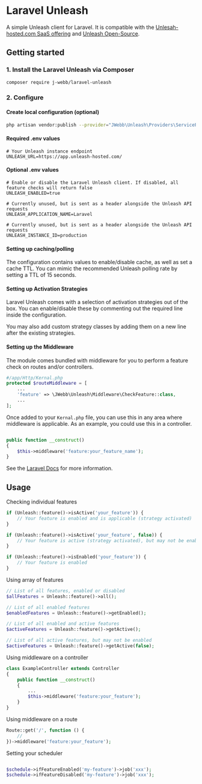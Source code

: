 # Laravel Unleash

A simple Unleash client for Laravel. It is compatible with the [Unlesah-hosted.com SaaS offering](https://www.unleash-hosted.com/) and [Unleash Open-Source](https://github.com/finn-no/unleash).

## Getting started

### 1. Install the Laravel Unleash via Composer

```bash
composer require j-webb/laravel-unleash
```

### 2. Configure

#### Create local configuration (optional)

```bash
php artisan vendor:publish --provider="JWebb\Unleash\Providers\ServiceProvider"
```

#### Required .env values

```dotenv
# Your Unleash instance endpoint
UNLEASH_URL=https://app.unleash-hosted.com/
```

#### Optional .env values

```dotenv
# Enable or disable the Laravel Unleash client. If disabled, all feature checks will return false
UNLEASH_ENABLED=true

# Currently unused, but is sent as a header alongside the Unleash API requests
UNLEASH_APPLICATION_NAME=Laravel

# Currently unused, but is sent as a header alongside the Unleash API requests
UNLEASH_INSTANCE_ID=production
```

#### Setting up caching/polling

The configuration contains values to enable/disable cache, as well as set a cache TTL. You can mimic the recommended Unleash polling rate by setting a TTL of 15 seconds.

#### Setting up Activation Strategies

Laravel Unleash comes with a selection of activation strategies out of the box. You can enable/disable these by commenting out the required line inside the configuration.

You may also add custom strategy classes by adding them on a new line after the existing strategies.

#### Setting up the Middleware

The module comes bundled with middleware for you to perform a feature check on routes and/or controllers.

```php
#/app/Http/Kernal.php
protected $routeMiddleware = [
    ...
    'feature' => \JWebb\Unleash\Middleware\CheckFeature::class,
    ...
];
```

Once added to your `Kernal.php` file, you can use this in any area where middleware is applicable.
As an example, you could use this in a controller.

```php

public function __construct()
{
    $this->middleware('feature:your_feature_name');
}

```

See the [Laravel Docs](https://laravel.com/docs/middleware) for more information.

## Usage

Checking individual features

```php
if (Unleash::feature()->isActive('your_feature')) {
    // Your feature is enabled and is applicable (strategy activated)
}

if (Unleash::feature()->isActive('your_feature', false)) {
    // Your feature is active (strategy activated), but may not be enabled
}

if (Unleash::feature()->isEnabled('your_feature')) {
    // Your feature is enabled
}
```

Using array of features

```php
// List of all features, enabled or disabled
$allFeatures = Unleash::feature()->all();

// List of all enabled features
$enabledFeatures = Unleash::feature()->getEnabled();

// List of all enabled and active features
$activeFeatures = Unleash::feature()->getActive();

// List of all active features, but may not be enabled
$activeFeatures = Unleash::feature()->getActive(false);
```

Using middleware on a controller

```php
class ExampleController extends Controller
{
    public function __construct()
    {
        ...
        $this->middleware('feature:your_feature');
    }
}
```

Using middleware on a route

```php
Route::get('/', function () {
    //
})->middleware('feature:your_feature');
```

Setting your scheduler

```php

$schedule->ifFeatureEnabled('my-feature')->job('xxx');
$schedule->ifFeatureDisabled('my-feature')->job('xxx');
```
